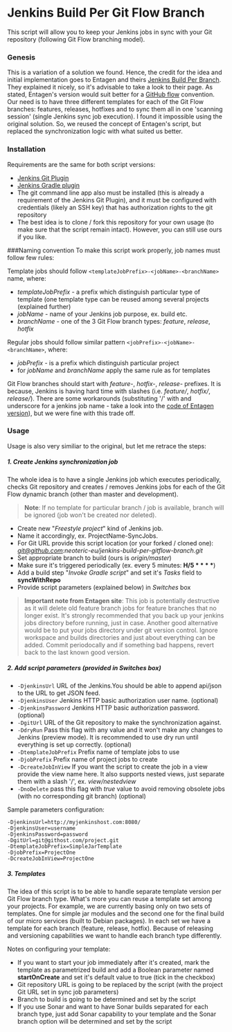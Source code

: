 # Jenkins Build Per Git Flow Branch
This script will allow you to keep your Jenkins jobs in sync with your Git repository (following Git Flow branching model).

### Genesis
This is a variation of a solution we found. Hence, the credit for the idea and initial implementation goes to Entagen and theirs [Jenkins Build Per Branch]. They explained it nicely, so it's advisable to take a look to their page. As stated, Entagen's version would suit better for a [GitHub flow] convention. Our need is to have three different templates for each of the Git Flow branches: features, releases, hotfixes and to sync them all in one 'scanning session' (single Jenkins sync job execution). I found it impossible using the original solution.
So, we reused the concept of Entagen's script, but replaced the synchronization logic with what suited us better.

### Installation
Requirements are the same for both script versions:
- [Jenkins Git Plugin]
- [Jenkins Gradle plugin]
- The git command line app also must be installed (this is already a requirement of the Jenkins Git Plugin), and it must be configured with credentials (likely an SSH key) that has authorization rights to the git repository
- The best idea is to clone / fork this repository for your own usage (to make sure that the script remain intact). However, you can still use ours if you like.

###Naming convention
To make this script work properly, job names must follow few rules:

Template jobs should follow
`<templateJobPrefix>-<jobName>-<branchName>` name, where:
- *templateJobPrefix* - a prefix which distinguish particular type of template (one template type can be reused among several projects (explained further)
- *jobName* - name of your Jenkins job purpose, ex. build etc. 
- *branchName* - one of the 3 Git Flow branch types: *feature*, *release*, *hotfix*

Regular jobs should follow similar pattern `<jobPrefix>-<jobName>-<branchName>`, where:
- *jobPrefix* - is a prefix which distinguish particular project
- for *jobName* and *branchName* apply the same rule as for templates 

Git Flow branches should start with *feature-*, *hotfix-*, *release-* prefixes. It is because, Jenkins is having hard time with slashes (i.e. *feature/*, *hotfix/*, *release/*). There are some workarounds (substituting '/' with and underscore for a jenkins job name - take a look into the [code of Entagen version]), but we were fine with this trade off. 

### Usage
Usage is also very similiar to the original, but let me retrace the steps:
##### 1. Create Jenkins synchronization job
The whole idea is to have a single Jenkins job which executes periodically, checks Git repository and creates / removes Jenkins jobs for each of the Git Flow dynamic branch (other than master and development).
> **Note**: If no template for particular branch / job is available, branch will be ignored (job won't be created nor deleted).

- Create new "*Freestyle project*" kind of Jenkins job.
- Name it accordingly, ex. ProjectName-SyncJobs.
- For Git URL provide this script location (or your forked / cloned one): *git@github.com:neoteric-eu/jenkins-build-per-gitflow-branch.git*
- Set appropriate branch to build (ours is *origin/master*)
- Make sure it's triggered periodically (ex. every 5 minutes: __H/5 \* \* \* \*__)
- Add a build step "*Invoke Gradle script*" and set it's *Tasks* field to **syncWithRepo**
- Provide script parameters (explained below) in *Switches* box


> **Important note from Entagen site**: This job is potentially destructive as it will delete old feature branch jobs for feature branches that no longer exist. It's strongly recommended that you back up your jenkins jobs directory before running, just in case. Another good alternative would be to put your jobs directory under git version control. Ignore workspace and builds directories and just about everything can be added. Commit periodocally and if something bad happens, revert back to the last known good version.

##### 2. Add script parameters (provided in Switches box)
- `-DjenkinsUrl` URL of the Jenkins.You should be able to append api/json to the URL to get JSON feed.
- `-DjenkinsUser` Jenkins HTTP basic authorization user name. (optional)
- `-DjenkinsPassword` Jenkins HTTP basic authorization password. (optional)
- `-DgitUrl` URL of the Git repository to make the synchronization against.
- `-DdryRun` Pass this flag with any value and it won't make any changes to Jenkins (preview mode). It is recommended to use dry run until everything is set up correctly. (optional)
- `-DtemplateJobPrefix` Prefix name of template jobs to use
- `-DjobPrefix` Prefix name of project jobs to create
- `-DcreateJobInView` If you want the script to create the job in a view provide the view name here. It also supports nested views, just separate them with a slash '/', ex. *view/nestedview*
- `-DnoDelete` pass this flag with *true* value to avoid removing obsolete jobs (with no corresponding git branch) (optional)

Sample parameters configuration:
```
-DjenkinsUrl=http://myjenkinshost.com:8080/
-DjenkinsUser=username
-DjenkinsPassword=password
-DgitUrl=git@githost.com/project.git
-DtemplateJobPrefix=SimpleJarTemplate
-DjobPrefix=ProjectOne
-DcreateJobInView=ProjectOne
```

##### 3. Templates
The idea of this script is to be able to handle separate template version per Git Flow branch type. What's more you can reuse a template set among your projects. For example, we are currently basing only on two sets of templates. One for simple jar modules and the second one for the final build of our micro services (built to Debian packages). In each set we have a template for each branch (feature, release, hotfix). Because of releasing and versioning capabilities we want to handle each branch type differently.

Notes on configuring your template:
- If you want to start your job immediately after it's created, mark the template as parametrized build and add a Boolean parameter named **startOnCreate** and set it's default value to true (tick in the checkbox)
- Git repository URL is going to be replaced by the script (with the project Git URL set in sync job parameters)
- Branch to build is going to be determined and set by the script
- If you use Sonar and want to have Sonar builds separated for each branch type, just add Sonar capability to your template and the Sonar branch option will be determined and set by the script

[Jenkins Build Per Branch]:http://entagen.github.io/jenkins-build-per-branch/
[GitHub flow]:http://scottchacon.com/2011/08/31/github-flow.html
[Jenkins Git Plugin]:https://wiki.jenkins-ci.org/display/JENKINS/Git+Plugin
[Jenkins Gradle plugin]:https://wiki.jenkins-ci.org/display/JENKINS/Gradle+Plugin
[code of Entagen version]:https://github.com/entagen/jenkins-build-per-branch/blob/master/src/main/groovy/com/entagen/jenkins/TemplateJob.groovy
